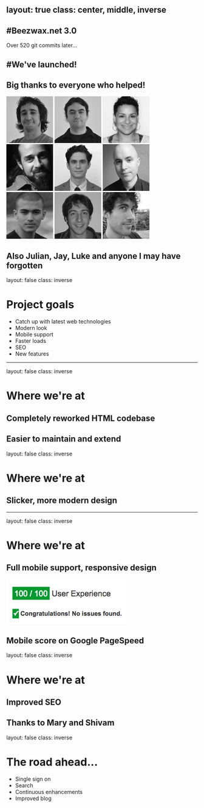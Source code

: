 layout: true
class: center, middle, inverse
---
#Beezwax.net 3.0
---
Over 520 git commits later...

#We've launched!
---
## Big thanks to everyone who helped!

![Milhouse](people/milhouse.jpg)
![Marquete](people/marquete.jpg)
![Mary](people/mary.jpg)
<br>
![Seano](people/seano.jpg)
![Ryan](people/ryan.jpg)
![Kevin](people/kevin.jpg)
<br>
![Shivam](people/shivam.jpg)
![Pablo](people/pablo.jpg)
![Pedro](people/pedro.jpg)

Also Julian, Jay, Luke and anyone I may have forgotten
---
layout: false
class: inverse

# Project goals

* Catch up with latest web technologies
* Modern look
* Mobile support
* Faster loads
* SEO
* New features
---
layout: false
class: inverse

# Where we're at

## Completely reworked HTML codebase

Easier to maintain and extend
---
layout: false
class: inverse

# Where we're at

## Slicker, more modern design
---
layout: false
class: inverse

# Where we're at

## Full mobile support, responsive design

![Pagespeed Mobile](pagespeed.png)

Mobile score on Google PageSpeed
---
layout: false
class: inverse

# Where we're at

## Improved SEO

Thanks to Mary and Shivam
---
layout: false
class: inverse

# The road ahead...

* Single sign on
* Search
* Continuous enhancements
* Improved blog
